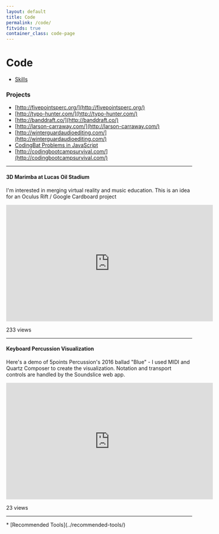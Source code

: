 ```yaml
---
layout: default
title: Code
permalink: /code/
fitvids: true
container_class: code-page
---
```

# Code
* [Skills](../skills/)

### Projects

* [http://fivepointsperc.org/](http://fivepointsperc.org/)
* [http://typo-hunter.com/](http://typo-hunter.com/)
* [http://banddraft.co/](http://banddraft.co/)
* [http://larson-carraway.com/](http://larson-carraway.com/)
* [http://winterguardaudioediting.com/](http://winterguardaudioediting.com/)
* [CodingBat Problems in JavaScript](../codingbat-js/)
* [http://codingbootcampsurvival.com/](http://codingbootcampsurvival.com/)

<hr>

#### 3D Marimba at Lucas Oil Stadium
I'm interested in merging virtual reality and music education.
This is an idea for an Oculus Rift / Google Cardboard project
<iframe width="560" height="315" src="https://www.youtube.com/embed/BctoewdofNU?rel=0"
        frameborder="0" allowfullscreen>
</iframe>
<p id="yt-views">233 views</p>

<hr>

#### Keyboard Percussion Visualization
Here's a demo of 5points Percussion's 2016 ballad "Blue" -
I used MIDI and Quartz Composer to create the visualization.
Notation and transport controls are handled by the Soundslice web app.
<iframe width="560" height="315" src="https://www.youtube.com/embed/CW07DeP5Kww?rel=0"
        frameborder="0" allowfullscreen>
</iframe>
<p id="yt-views">23 views</p>

<hr>
* [Recommended Tools](../recommended-tools/)
